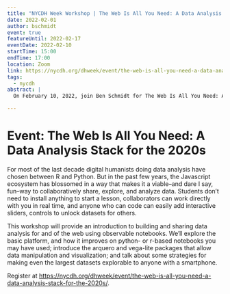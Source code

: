 ```yaml
---
title: "NYCDH Week Workshop | The Web Is All You Need: A Data Analysis Stack for the 2020s"
date: 2022-02-01
author: bschmidt
event: true
featureUntil: 2022-02-17
eventDate: 2022-02-10
startTime: 15:00
endTime: 17:00
location: Zoom
link: https://nycdh.org/dhweek/event/the-web-is-all-you-need-a-data-analysis-stack-for-the-2020s/
tags:
  - nycdh
abstract: |
  On February 10, 2022, join Ben Schmidt for The Web Is All You Need: A Data Analysis Stack for the 2020s, an NYCDH Week event exploring how the Javascript ecosystem can be used to collaboratively share, explore, and analyze data.

---
```


# Event: The Web Is All You Need: A Data Analysis Stack for the 2020s

For most of the last decade digital humanists doing data analysis have chosen between R and Python. But in the past few years, the Javascript ecosystem has blossomed in a way that makes it a viable–and dare I say, fun–way to collaboratively share, explore, and analyze data. Students don’t need to install anything to start a lesson, collaborators can work directly with you in real time, and anyone who can code can easily add interactive sliders, controls to unlock datasets for others.

This workshop will provide an introduction to building and sharing data analysis for and of the web using observable notebooks. We’ll explore the basic platform, and how it improves on python- or r-based notebooks you may have used; introduce the arquero and vega-lite packages that allow data manipulation and visualization; and talk about some strategies for making even the largest datasets explorable to anyone with a smartphone.

Register at https://nycdh.org/dhweek/event/the-web-is-all-you-need-a-data-analysis-stack-for-the-2020s/.
